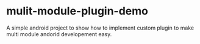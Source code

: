 # mulit-module-plugin-demo
A simple android project to show how to implement custom plugin to make multi module andorid developement easy.

